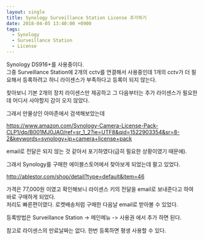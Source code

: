 ```yaml
---
layout: single
title: Synology Surveillance Station License 추가하기
date: 2018-04-05 13:40:00 +0900
tags:
  - Synology
  - Surveillance Station
  - License
---
```


Synology DS916+를 사용중이다.  
그중 Surveillance Station에 2개의 cctv를 연결해서 사용중인데 1개의 cctv가 더 필요해서 등록하려고 하니 라이센스가 부족하다고 등록이 되지 않는다.

찾아보니 기본 2개의 장치 라이센스만 제공하고 그 다음부터는 추가 라이센스가 필요한데 어디서 사야할지 감이 오지 않았다.

그래서 만물상인 아마존에서 검색해보았는데

<https://www.amazon.com/Synology-Camera-License-Pack-CLP1/dp/B001MJ0JAO/ref=sr_1_2?ie=UTF8&qid=1522903354&sr=8-2&keywords=synology+ip+camera+license+pack>

email로 전달은 되지 않는 것 같아서 포기하였다(급히 필요한 상황이였기 때문에).

그래서 Synology를 구매한 에이블스토어에서 찾아보게 되었는데 팔고 있었다.

<http://ablestor.com/shop/detail?type=default&item=46>

가격은 77,000원 이였고 확인해보니 라이센스 키의 전달을 email로 보내준다고 하여 바로 구매하게 되었다.  
처리도 빠른편이였다. 로켓배송처럼 구매한 다음날 email로 받아볼 수 있었다.

등록방법은 Surveillance Station -> 메인메뉴 -> 사용권 에서 추가 하면 된다.

참고로 라이센스의 만료날짜는 없다. 한번 등록하면 평생 사용할 수 있다.
